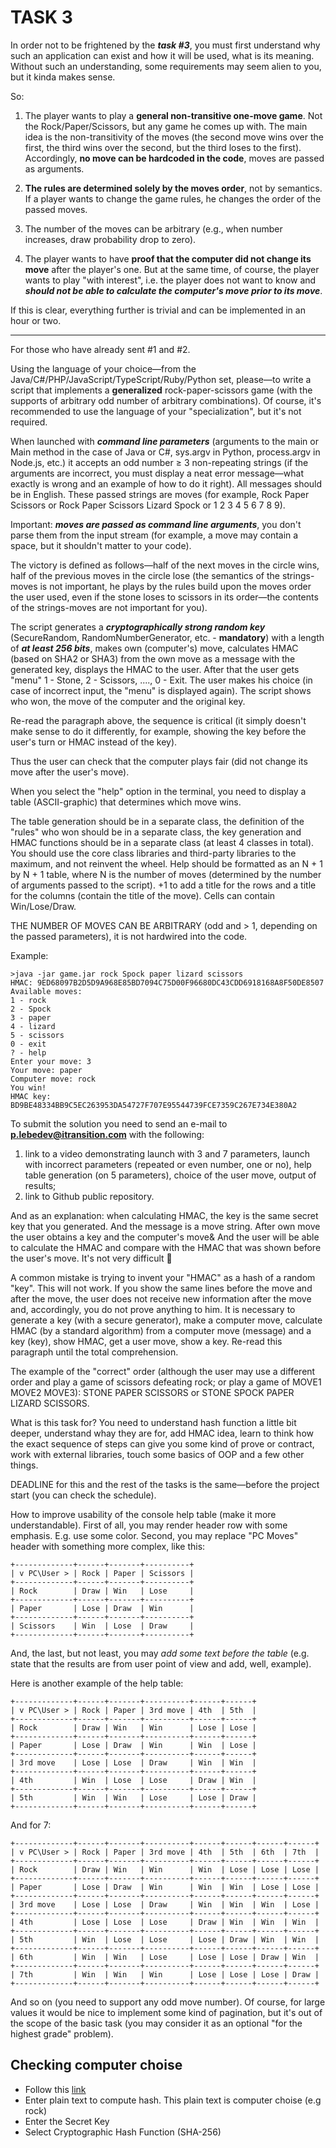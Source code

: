 # TASK 3
In order not to be frightened by the ***task #3***, you must first understand why such an application can exist and how it will be used, what is its meaning. Without such an understanding, some requirements may seem alien to you, but it kinda makes sense.

So:

1. The player wants to play a **general non-transitive one-move game**. Not the Rock/Paper/Scissors, but any game he comes up with. The main idea is the non-transitivity of the moves (the second move wins over the first, the third wins over the second, but the third loses to the first). Accordingly, **no move can be hardcoded in the code**, moves are passed as arguments.

2. **The rules are determined solely by the moves order**, not by semantics. If a player wants to change the game rules, he changes the order of the passed moves.

3. The number of the moves can be arbitrary (e.g., when number increases, draw probability drop to zero).

4. The player wants to have **proof that the computer did not change its move** after the player's one. But at the same time, of course, the player wants to play "with interest", i.e. the player does not want to know and ***should not be able to calculate the computer's move prior to its move***.

If this is clear, everything further is trivial and can be implemented in an hour or two.

---

For those who have already sent #1 and #2.

Using the language of your choice—from the Java/C#/PHP/JavaScript/TypeScript/Ruby/Python set, please—to write a script that implements a **generalized** rock-paper-scissors game (with the supports of arbitrary odd number of arbitrary combinations). Of course, it's recommended to use the language of your "specialization", but it's not required.

When launched with ***command line parameters*** (arguments to the main or Main method in the case of Java or C#, sys.argv in Python, process.argv in Node.js, etc.) it accepts an odd number ≥ 3 non-repeating strings (if the arguments are incorrect, you must display a neat error message—what exactly is wrong and an example of how to do it right). All messages should be in English. These passed strings are moves (for example, Rock Paper Scissors or Rock Paper Scissors Lizard Spock or 1 2 3 4 5 6 7 8 9).

Important: ***moves are passed as command line arguments***, you don't parse them from the input stream (for example, a move may contain a space, but it shouldn't matter to your code).

The victory is defined as follows—half of the next moves in the circle wins, half of the previous moves in the circle lose (the semantics of the strings-moves is not important, he plays by the rules build upon the moves order the user used, even if the stone loses to scissors in its order—the contents of the strings-moves are not important for you).

The script generates a ***cryptographically strong random key*** (SecureRandom, RandomNumberGenerator, etc. - **mandatory**) with a length of ***at least 256 bits***, makes own (computer's) move, calculates HMAC (based on SHA2 or SHA3) from the own move as a message with the generated key, displays the HMAC to the user. After that the user gets "menu" 1 - Stone, 2 - Scissors, ...., 0 - Exit. The user makes his choice (in case of incorrect input, the "menu" is displayed again). The script shows who won, the move of the computer and the original key.

Re-read the paragraph above, the sequence is critical (it simply doesn't make sense to do it differently, for example, showing the key before the user's turn or HMAC instead of the key).

Thus the user can check that the computer plays fair (did not change its move after the user's move).

When you select the "help" option in the terminal, you need to display a table (ASCII-graphic) that determines which move wins.

The table generation should be in a separate class, the definition of the "rules" who won should be in a separate class, the key generation and HMAC functions should be in a separate class (at least 4 classes in total). You should use the core class libraries and third-party libraries to the maximum, and not reinvent the wheel. Help should be formatted as an N + 1 by N + 1 table, where N is the number of moves (determined by the number of arguments passed to the script). +1 to add a title for the rows and a title for the columns (contain the title of the move). Cells can contain Win/Lose/Draw.

THE NUMBER OF MOVES CAN BE ARBITRARY (odd and > 1, depending on the passed parameters), it is not hardwired into the code.

Example:

```
>java -jar game.jar rock Spock paper lizard scissors
HMAC: 9ED68097B2D5D9A968E85BD7094C75D00F96680DC43CDD6918168A8F50DE8507
Available moves:
1 - rock
2 - Spock
3 - paper
4 - lizard
5 - scissors
0 - exit
? - help
Enter your move: 3
Your move: paper
Computer move: rock
You win!
HMAC key: BD9BE48334BB9C5EC263953DA54727F707E95544739FCE7359C267E734E380A2
```

To submit the solution  you need to send an e-mail to **p.lebedev@itransition.com** with the following:
1. link to a video demonstrating launch with 3 and 7 parameters, launch with incorrect parameters (repeated or even number, one or no), help table generation (on 5 parameters), choice of the user move, output of results;
2. link to Github public repository.

And as an explanation: when calculating HMAC, the key is the same secret key that you generated. And the message is a move string. After own move the user obtains a key and the computer's move& And the user will be able to calculate the HMAC and compare with the HMAC that was shown before the user's move. It's not very difficult 🙂

A common mistake is trying to invent your "HMAC" as a hash of a random "key". This will not work. If you show the same lines before the move and after the move, the user does not receive new information after the move and, accordingly, you do not prove anything to him. It is necessary to generate a key (with a secure generator), make a computer move, calculate HMAC (by a standard algorithm) from a computer move (message) and a key (key), show HMAC, get a user move, show a key. Re-read this paragraph until the total comprehension.

The example of the "correct" order (although the user may use a different order and play a game of scissors defeating rock; or play a game of MOVE1 MOVE2 MOVE3): STONE PAPER SCISSORS or STONE SPOCK PAPER LIZARD SCISSORS.

What is this task for? You need to understand hash function a little bit deeper, understand whay they are for, add HMAC idea, learn to think how the exact sequence of steps can give you some kind of prove or contract, work with external libraries, touch some basics of OOP and a few other things.

DEADLINE for this and the rest of the tasks is the same—before the project start (you can check the schedule).

How to improve usability of the console help table (make it more understandable).
First of all, you may render header row with some emphasis. E.g. use some color. 
Second, you may replace "PC Moves" header with something more complex, like this:

```
+-------------+------+-------+----------+
| v PC\User > | Rock | Paper | Scissors |
+-------------+------+-------+----------+
| Rock        | Draw | Win   | Lose     |
+-------------+------+-------+----------+
| Paper       | Lose | Draw  | Win      |
+-------------+------+-------+----------+
| Scissors    | Win  | Lose  | Draw     |
+-------------+------+-------+----------+
```

And, the last, but not least, you may *add some text before  the table* (e.g. state that the results are from user point of view and add, well, example).

Here is another example of the help table:

```
+-------------+------+-------+----------+------+------+
| v PC\User > | Rock | Paper | 3rd move | 4th  | 5th  |
+-------------+------+-------+----------+------+------+
| Rock        | Draw | Win   | Win      | Lose | Lose |
+-------------+------+-------+----------+------+------+
| Paper       | Lose | Draw  | Win      | Win  | Lose |
+-------------+------+-------+----------+------+------+
| 3rd move    | Lose | Lose  | Draw     | Win  | Win  |
+-------------+------+-------+----------+------+------+
| 4th         | Win  | Lose  | Lose     | Draw | Win  |
+-------------+------+-------+----------+------+------+
| 5th         | Win  | Win   | Lose     | Lose | Draw |
+-------------+------+-------+----------+------+------+
```

And for 7:

```
+-------------+------+-------+----------+------+------+------+------+
| v PC\User > | Rock | Paper | 3rd move | 4th  | 5th  | 6th  | 7th  |
+-------------+------+-------+----------+------+------+------+------+
| Rock        | Draw | Win   | Win      | Win  | Lose | Lose | Lose |
+-------------+------+-------+----------+------+------+------+------+
| Paper       | Lose | Draw  | Win      | Win  | Win  | Lose | Lose |
+-------------+------+-------+----------+------+------+------+------+
| 3rd move    | Lose | Lose  | Draw     | Win  | Win  | Win  | Lose |
+-------------+------+-------+----------+------+------+------+------+
| 4th         | Lose | Lose  | Lose     | Draw | Win  | Win  | Win  |
+-------------+------+-------+----------+------+------+------+------+
| 5th         | Win  | Lose  | Lose     | Lose | Draw | Win  | Win  |
+-------------+------+-------+----------+------+------+------+------+
| 6th         | Win  | Win   | Lose     | Lose | Lose | Draw | Win  |
+-------------+------+-------+----------+------+------+------+------+
| 7th         | Win  | Win   | Win      | Lose | Lose | Lose | Draw |
+-------------+------+-------+----------+------+------+------+------+
```

And so on (you need to support any odd move number). Of course, for large values it would be nice to implement some kind of pagination, but it's out of the scope of the basic task (you may consider it as an optional "for the highest grade" problem).

## Checking computer choise
- Follow this [link](https://www.devglan.com/online-tools/hmac-sha256-online)
- Enter plain text to compute hash. This plain text is computer choise (e.g rock)
- Enter the Secret Key
- Select Cryptographic Hash Function (SHA-256)
